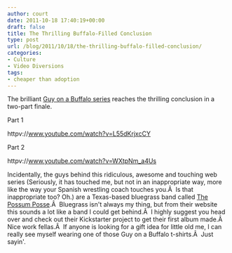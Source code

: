 ```yaml
---
author: court
date: 2011-10-18 17:40:19+00:00
draft: false
title: The Thrilling Buffalo-Filled Conclusion
type: post
url: /blog/2011/10/18/the-thrilling-buffalo-filled-conclusion/
categories:
- Culture
- Video Diversions
tags:
- cheaper than adoption
---
```


The brilliant [Guy on a Buffalo series](http://www.vallentyne.com/blog/2011/10/01/guy-on-a-buffalo/) reaches the thrilling conclusion in a two-part finale.

Part 1

httpv://www.youtube.com/watch?v=L55dKrjxcCY

Part 2

httpv://www.youtube.com/watch?v=WXtpNm_a4Us



Incidentally, the guys behind this ridiculous, awesome and touching web series (Seriously, it has touched me, but not in an inappropriate way, more like the way your Spanish wrestling coach touches you.Â  Is that inappropriate too? Oh.) are a Texas-based bluegrass band called [The Possum Posse](http://www.thepossumposse.com/).Â  Bluegrass isn't always my thing, but from their website this sounds a lot like a band I could get behind.Â  I highly suggest you head over and check out their Kickstarter project to get their first album made.Â  Nice work fellas.Â  If anyone is looking for a gift idea for little old me, I can really see myself wearing one of those Guy on a Buffalo t-shirts.Â  Just sayin'.

